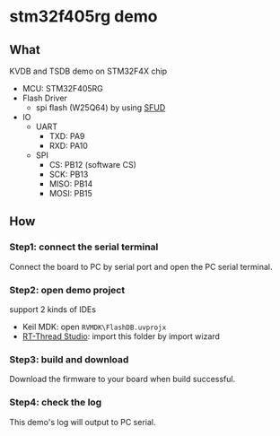 # stm32f405rg demo

## What

KVDB  and TSDB demo on STM32F4X chip

- MCU: STM32F405RG
- Flash Driver
  - spi flash (W25Q64) by using [SFUD](https://github.com/armink/SFUD)
- IO
  - UART
    - TXD: PA9
    - RXD: PA10
  - SPI
    - CS: PB12 (software CS)
    - SCK: PB13
    - MISO: PB14
    - MOSI: PB15

## How

### Step1: connect the serial terminal

Connect the board to PC by serial port and open the PC serial terminal.

### Step2: open demo project

support 2 kinds of IDEs

- Keil MDK: open `RVMDK\FlashDB.uvprojx`
- [RT-Thread Studio](https://www.rt-thread.io/studio.html): import this folder by import wizard

### Step3: build and download

Download the firmware to your board when build successful.

### Step4: check the log

This demo's log will output to PC serial.


